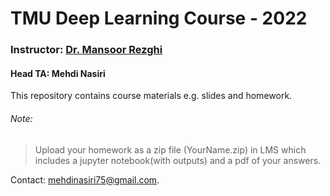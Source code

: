 # TMU Deep Learning Course - 2022
### Instructor: [Dr. Mansoor Rezghi](http://mrezghi.ir/)
#### Head TA: Mehdi Nasiri
This repository contains course materials e.g. slides and homework.

###### Note: 
> Upload your homework as a zip file (YourName.zip) in LMS which includes a jupyter notebook(with outputs) and a pdf of your answers.

Contact: mehdinasiri75@gmail.com.
